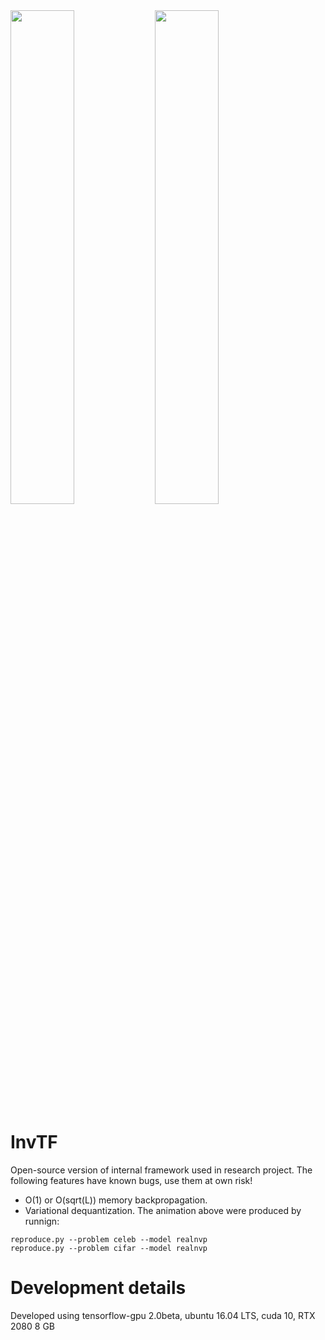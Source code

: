 <div style="width: 100%; text-align: left; ">
<img src="animations/celeb.gif" width="45%">
<img src="animations/cifar10.gif" width="45%">
</div>

# InvTF
Open-source version of internal framework used in research project. The following features have known bugs, use them at own risk! 
- O(1) or O(sqrt(L)) memory backpropagation.
- Variational dequantization. 
The animation above were produced by runnign:  
```
reproduce.py --problem celeb --model realnvp
reproduce.py --problem cifar --model realnvp
```

# Development details

Developed using tensorflow-gpu 2.0beta, ubuntu 16.04 LTS, cuda 10, RTX 2080 8 GB


